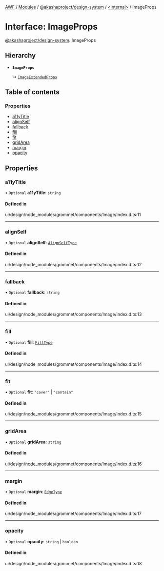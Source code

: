 [AWF](../README.md) / [Modules](../modules.md) / [@akashaproject/design-system](../modules/akashaproject_design_system.md) / [<internal\>](../modules/akashaproject_design_system._internal_.md) / ImageProps

# Interface: ImageProps

[@akashaproject/design-system](../modules/akashaproject_design_system.md).[<internal>](../modules/akashaproject_design_system._internal_.md).ImageProps

## Hierarchy

- **`ImageProps`**

  ↳ [`ImageExtendedProps`](akashaproject_design_system._internal_.ImageExtendedProps.md)

## Table of contents

### Properties

- [a11yTitle](akashaproject_design_system._internal_.ImageProps.md#a11ytitle)
- [alignSelf](akashaproject_design_system._internal_.ImageProps.md#alignself)
- [fallback](akashaproject_design_system._internal_.ImageProps.md#fallback)
- [fill](akashaproject_design_system._internal_.ImageProps.md#fill)
- [fit](akashaproject_design_system._internal_.ImageProps.md#fit)
- [gridArea](akashaproject_design_system._internal_.ImageProps.md#gridarea)
- [margin](akashaproject_design_system._internal_.ImageProps.md#margin)
- [opacity](akashaproject_design_system._internal_.ImageProps.md#opacity)

## Properties

### a11yTitle

• `Optional` **a11yTitle**: `string`

#### Defined in

ui/design/node_modules/grommet/components/Image/index.d.ts:11

___

### alignSelf

• `Optional` **alignSelf**: [`AlignSelfType`](../modules/akashaproject_design_system._internal_.md#alignselftype)

#### Defined in

ui/design/node_modules/grommet/components/Image/index.d.ts:12

___

### fallback

• `Optional` **fallback**: `string`

#### Defined in

ui/design/node_modules/grommet/components/Image/index.d.ts:13

___

### fill

• `Optional` **fill**: [`FillType`](../modules/akashaproject_design_system._internal_.md#filltype)

#### Defined in

ui/design/node_modules/grommet/components/Image/index.d.ts:14

___

### fit

• `Optional` **fit**: ``"cover"`` \| ``"contain"``

#### Defined in

ui/design/node_modules/grommet/components/Image/index.d.ts:15

___

### gridArea

• `Optional` **gridArea**: `string`

#### Defined in

ui/design/node_modules/grommet/components/Image/index.d.ts:16

___

### margin

• `Optional` **margin**: [`EdgeType`](../modules/akashaproject_design_system._internal_.md#edgetype)

#### Defined in

ui/design/node_modules/grommet/components/Image/index.d.ts:17

___

### opacity

• `Optional` **opacity**: `string` \| `boolean`

#### Defined in

ui/design/node_modules/grommet/components/Image/index.d.ts:18
